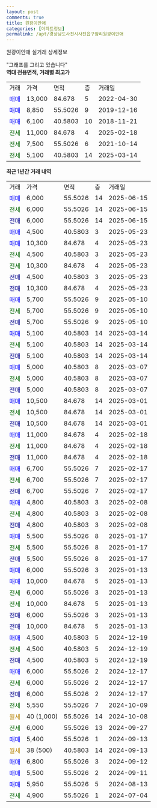 ```yaml
---
layout: post
comments: true
title: 원광이안애
categories: [아파트정보]
permalink: /apt/경상남도사천시사천읍구암리원광이안애
---
```


원광이안애 실거래 상세정보

<script type="text/javascript">
  google.charts.load('current', {'packages':['line', 'corechart']});
  google.charts.setOnLoadCallback(drawChart);

  function drawChart() {
    var data = new google.visualization.DataTable();
    data.addColumn('date', '거래일');
    data.addColumn('number', "매매");
    data.addColumn('number', "전세");
    data.addColumn('number', "전매");

    data.addRows([[new Date(Date.parse("2025-06-15")), 6000, null, null], [new Date(Date.parse("2025-06-15")), null, 6000, null], [new Date(Date.parse("2025-06-15")), null, null, 6000], [new Date(Date.parse("2025-05-23")), 4500, null, null], [new Date(Date.parse("2025-05-23")), 10300, null, null], [new Date(Date.parse("2025-05-23")), null, 4500, null], [new Date(Date.parse("2025-05-23")), null, 10300, null], [new Date(Date.parse("2025-05-23")), null, null, 4500], [new Date(Date.parse("2025-05-23")), null, null, 10300], [new Date(Date.parse("2025-05-10")), 5700, null, null], [new Date(Date.parse("2025-05-10")), null, 5700, null], [new Date(Date.parse("2025-05-10")), null, null, 5700], [new Date(Date.parse("2025-03-14")), 5100, null, null], [new Date(Date.parse("2025-03-14")), null, 5100, null], [new Date(Date.parse("2025-03-14")), null, null, 5100], [new Date(Date.parse("2025-03-07")), 5000, null, null], [new Date(Date.parse("2025-03-07")), null, 5000, null], [new Date(Date.parse("2025-03-07")), null, null, 5000], [new Date(Date.parse("2025-03-01")), 10500, null, null], [new Date(Date.parse("2025-03-01")), null, 10500, null], [new Date(Date.parse("2025-03-01")), null, null, 10500], [new Date(Date.parse("2025-02-18")), 11000, null, null], [new Date(Date.parse("2025-02-18")), null, 11000, null], [new Date(Date.parse("2025-02-18")), null, null, 11000], [new Date(Date.parse("2025-02-17")), 6700, null, null], [new Date(Date.parse("2025-02-17")), null, 6700, null], [new Date(Date.parse("2025-02-17")), null, null, 6700], [new Date(Date.parse("2025-02-08")), 4800, null, null], [new Date(Date.parse("2025-02-08")), null, 4800, null], [new Date(Date.parse("2025-02-08")), null, null, 4800], [new Date(Date.parse("2025-01-17")), 5500, null, null], [new Date(Date.parse("2025-01-17")), null, 5500, null], [new Date(Date.parse("2025-01-17")), null, null, 5500], [new Date(Date.parse("2025-01-13")), 6000, null, null], [new Date(Date.parse("2025-01-13")), 10000, null, null], [new Date(Date.parse("2025-01-13")), null, 6000, null], [new Date(Date.parse("2025-01-13")), null, 10000, null], [new Date(Date.parse("2025-01-13")), null, null, 6000], [new Date(Date.parse("2025-01-13")), null, null, 10000], [new Date(Date.parse("2024-12-19")), 4500, null, null], [new Date(Date.parse("2024-12-19")), null, 4500, null], [new Date(Date.parse("2024-12-19")), null, null, 4500], [new Date(Date.parse("2024-12-17")), 6000, null, null], [new Date(Date.parse("2024-12-17")), null, 6000, null], [new Date(Date.parse("2024-12-17")), null, null, 6000], [new Date(Date.parse("2024-10-09")), null, 5550, null], [new Date(Date.parse("2024-10-08")), null, null, null], [new Date(Date.parse("2024-09-27")), null, 6000, null], [new Date(Date.parse("2024-09-13")), 5400, null, null], [new Date(Date.parse("2024-09-13")), null, null, null], [new Date(Date.parse("2024-09-12")), 6800, null, null], [new Date(Date.parse("2024-09-11")), 5500, null, null], [new Date(Date.parse("2024-08-13")), 5950, null, null], [new Date(Date.parse("2024-07-04")), null, 4900, null]]);

    var options = {
      hAxis: {
        format: 'yyyy/MM/dd'
      },    
      lineWidth: 0,
      pointsVisible: true,    
      title: '최근 1년간 유형별 실거래가 분포',
      legend: { position: 'bottom' }
    };

    var formatter = new google.visualization.NumberFormat({pattern:'###,###'} );
    formatter.format(data, 1);
    formatter.format(data, 2);
    
    setTimeout(function() {
        var chart = new google.visualization.LineChart(document.getElementById('columnchart_material'));
        chart.draw(data, (options));
        document.getElementById('loading').style.display = 'none';
    }, 200);
  }
</script>


<div id="loading" style="z-index:20; display: block; margin-left: 0px">"그래프를 그리고 있습니다"</div>
<div id="columnchart_material" style="width: 95%; margin-left: 0px; display: block"></div>
<!-- contents start -->
<b>역대 전용면적, 거래별 최고가</b>
<table class="sortable">
    <tr>
      <td>거래</td>
      <td>가격</td>
      <td>면적</td>
      <td>층</td>
      <td>거래일</td>
    </tr>
        <tr>
          <td><a style="color: blue">매매</a></td>
          <td>13,000</td>
          <td>84.678</td>
          <td>5</td>
          <td>2022-04-30</td>
        </tr>            <tr>
          <td><a style="color: blue">매매</a></td>
          <td>8,850</td>
          <td>55.5026</td>
          <td>9</td>
          <td>2019-12-16</td>
        </tr>            <tr>
          <td><a style="color: blue">매매</a></td>
          <td>6,100</td>
          <td>40.5803</td>
          <td>10</td>
          <td>2018-11-21</td>
        </tr>        
        <tr>
              <td><a style="color: darkgreen">전세</a></td>
              <td>11,000</td>
              <td>84.678</td>
              <td>4</td>
              <td>2025-02-18</td>
            </tr>            <tr>
              <td><a style="color: darkgreen">전세</a></td>
              <td>7,500</td>
              <td>55.5026</td>
              <td>6</td>
              <td>2021-10-14</td>
            </tr>            <tr>
              <td><a style="color: darkgreen">전세</a></td>
              <td>5,100</td>
              <td>40.5803</td>
              <td>14</td>
              <td>2025-03-14</td>
            </tr>        
    
</table>

<b>최근 1년간 거래 내역</b>

<table class="sortable">
    <tr>
      <td>거래</td>
      <td>가격</td>
      <td>면적</td>
      <td>층</td>
      <td>거래일</td>
    </tr>
    <tr>
      <td><a style="color: blue">매매</a></td>
      <td>6,000</td>
      <td>55.5026</td>
      <td>14</td>
      <td>2025-06-15</td>
    </tr>          <tr>
      <td><a style="color: darkgreen">전세</a></td>
      <td>6,000</td>
      <td>55.5026</td>
      <td>14</td>
      <td>2025-06-15</td>
    </tr>          <tr>
      <td><a style="color: darkblue">전매</a></td>
      <td>6,000</td>
      <td>55.5026</td>
      <td>14</td>
      <td>2025-06-15</td>
    </tr>          <tr>
      <td><a style="color: blue">매매</a></td>
      <td>4,500</td>
      <td>40.5803</td>
      <td>3</td>
      <td>2025-05-23</td>
    </tr>          <tr>
      <td><a style="color: blue">매매</a></td>
      <td>10,300</td>
      <td>84.678</td>
      <td>4</td>
      <td>2025-05-23</td>
    </tr>          <tr>
      <td><a style="color: darkgreen">전세</a></td>
      <td>4,500</td>
      <td>40.5803</td>
      <td>3</td>
      <td>2025-05-23</td>
    </tr>          <tr>
      <td><a style="color: darkgreen">전세</a></td>
      <td>10,300</td>
      <td>84.678</td>
      <td>4</td>
      <td>2025-05-23</td>
    </tr>          <tr>
      <td><a style="color: darkblue">전매</a></td>
      <td>4,500</td>
      <td>40.5803</td>
      <td>3</td>
      <td>2025-05-23</td>
    </tr>          <tr>
      <td><a style="color: darkblue">전매</a></td>
      <td>10,300</td>
      <td>84.678</td>
      <td>4</td>
      <td>2025-05-23</td>
    </tr>          <tr>
      <td><a style="color: blue">매매</a></td>
      <td>5,700</td>
      <td>55.5026</td>
      <td>9</td>
      <td>2025-05-10</td>
    </tr>          <tr>
      <td><a style="color: darkgreen">전세</a></td>
      <td>5,700</td>
      <td>55.5026</td>
      <td>9</td>
      <td>2025-05-10</td>
    </tr>          <tr>
      <td><a style="color: darkblue">전매</a></td>
      <td>5,700</td>
      <td>55.5026</td>
      <td>9</td>
      <td>2025-05-10</td>
    </tr>          <tr>
      <td><a style="color: blue">매매</a></td>
      <td>5,100</td>
      <td>40.5803</td>
      <td>14</td>
      <td>2025-03-14</td>
    </tr>          <tr>
      <td><a style="color: darkgreen">전세</a></td>
      <td>5,100</td>
      <td>40.5803</td>
      <td>14</td>
      <td>2025-03-14</td>
    </tr>          <tr>
      <td><a style="color: darkblue">전매</a></td>
      <td>5,100</td>
      <td>40.5803</td>
      <td>14</td>
      <td>2025-03-14</td>
    </tr>          <tr>
      <td><a style="color: blue">매매</a></td>
      <td>5,000</td>
      <td>40.5803</td>
      <td>8</td>
      <td>2025-03-07</td>
    </tr>          <tr>
      <td><a style="color: darkgreen">전세</a></td>
      <td>5,000</td>
      <td>40.5803</td>
      <td>8</td>
      <td>2025-03-07</td>
    </tr>          <tr>
      <td><a style="color: darkblue">전매</a></td>
      <td>5,000</td>
      <td>40.5803</td>
      <td>8</td>
      <td>2025-03-07</td>
    </tr>          <tr>
      <td><a style="color: blue">매매</a></td>
      <td>10,500</td>
      <td>84.678</td>
      <td>14</td>
      <td>2025-03-01</td>
    </tr>          <tr>
      <td><a style="color: darkgreen">전세</a></td>
      <td>10,500</td>
      <td>84.678</td>
      <td>14</td>
      <td>2025-03-01</td>
    </tr>          <tr>
      <td><a style="color: darkblue">전매</a></td>
      <td>10,500</td>
      <td>84.678</td>
      <td>14</td>
      <td>2025-03-01</td>
    </tr>          <tr>
      <td><a style="color: blue">매매</a></td>
      <td>11,000</td>
      <td>84.678</td>
      <td>4</td>
      <td>2025-02-18</td>
    </tr>          <tr>
      <td><a style="color: darkgreen">전세</a></td>
      <td>11,000</td>
      <td>84.678</td>
      <td>4</td>
      <td>2025-02-18</td>
    </tr>          <tr>
      <td><a style="color: darkblue">전매</a></td>
      <td>11,000</td>
      <td>84.678</td>
      <td>4</td>
      <td>2025-02-18</td>
    </tr>          <tr>
      <td><a style="color: blue">매매</a></td>
      <td>6,700</td>
      <td>55.5026</td>
      <td>7</td>
      <td>2025-02-17</td>
    </tr>          <tr>
      <td><a style="color: darkgreen">전세</a></td>
      <td>6,700</td>
      <td>55.5026</td>
      <td>7</td>
      <td>2025-02-17</td>
    </tr>          <tr>
      <td><a style="color: darkblue">전매</a></td>
      <td>6,700</td>
      <td>55.5026</td>
      <td>7</td>
      <td>2025-02-17</td>
    </tr>          <tr>
      <td><a style="color: blue">매매</a></td>
      <td>4,800</td>
      <td>40.5803</td>
      <td>3</td>
      <td>2025-02-08</td>
    </tr>          <tr>
      <td><a style="color: darkgreen">전세</a></td>
      <td>4,800</td>
      <td>40.5803</td>
      <td>3</td>
      <td>2025-02-08</td>
    </tr>          <tr>
      <td><a style="color: darkblue">전매</a></td>
      <td>4,800</td>
      <td>40.5803</td>
      <td>3</td>
      <td>2025-02-08</td>
    </tr>          <tr>
      <td><a style="color: blue">매매</a></td>
      <td>5,500</td>
      <td>55.5026</td>
      <td>8</td>
      <td>2025-01-17</td>
    </tr>          <tr>
      <td><a style="color: darkgreen">전세</a></td>
      <td>5,500</td>
      <td>55.5026</td>
      <td>8</td>
      <td>2025-01-17</td>
    </tr>          <tr>
      <td><a style="color: darkblue">전매</a></td>
      <td>5,500</td>
      <td>55.5026</td>
      <td>8</td>
      <td>2025-01-17</td>
    </tr>          <tr>
      <td><a style="color: blue">매매</a></td>
      <td>6,000</td>
      <td>55.5026</td>
      <td>3</td>
      <td>2025-01-13</td>
    </tr>          <tr>
      <td><a style="color: blue">매매</a></td>
      <td>10,000</td>
      <td>84.678</td>
      <td>5</td>
      <td>2025-01-13</td>
    </tr>          <tr>
      <td><a style="color: darkgreen">전세</a></td>
      <td>6,000</td>
      <td>55.5026</td>
      <td>3</td>
      <td>2025-01-13</td>
    </tr>          <tr>
      <td><a style="color: darkgreen">전세</a></td>
      <td>10,000</td>
      <td>84.678</td>
      <td>5</td>
      <td>2025-01-13</td>
    </tr>          <tr>
      <td><a style="color: darkblue">전매</a></td>
      <td>6,000</td>
      <td>55.5026</td>
      <td>3</td>
      <td>2025-01-13</td>
    </tr>          <tr>
      <td><a style="color: darkblue">전매</a></td>
      <td>10,000</td>
      <td>84.678</td>
      <td>5</td>
      <td>2025-01-13</td>
    </tr>          <tr>
      <td><a style="color: blue">매매</a></td>
      <td>4,500</td>
      <td>40.5803</td>
      <td>5</td>
      <td>2024-12-19</td>
    </tr>          <tr>
      <td><a style="color: darkgreen">전세</a></td>
      <td>4,500</td>
      <td>40.5803</td>
      <td>5</td>
      <td>2024-12-19</td>
    </tr>          <tr>
      <td><a style="color: darkblue">전매</a></td>
      <td>4,500</td>
      <td>40.5803</td>
      <td>5</td>
      <td>2024-12-19</td>
    </tr>          <tr>
      <td><a style="color: blue">매매</a></td>
      <td>6,000</td>
      <td>55.5026</td>
      <td>2</td>
      <td>2024-12-17</td>
    </tr>          <tr>
      <td><a style="color: darkgreen">전세</a></td>
      <td>6,000</td>
      <td>55.5026</td>
      <td>2</td>
      <td>2024-12-17</td>
    </tr>          <tr>
      <td><a style="color: darkblue">전매</a></td>
      <td>6,000</td>
      <td>55.5026</td>
      <td>2</td>
      <td>2024-12-17</td>
    </tr>          <tr>
      <td><a style="color: darkgreen">전세</a></td>
      <td>5,550</td>
      <td>55.5026</td>
      <td>7</td>
      <td>2024-10-09</td>
    </tr>          <tr>
      <td><a style="color: darkgoldenrod">월세</a></td>
      <td>40 (1,000)</td>
      <td>55.5026</td>
      <td>14</td>
      <td>2024-10-08</td>
    </tr>          <tr>
      <td><a style="color: darkgreen">전세</a></td>
      <td>6,000</td>
      <td>55.5026</td>
      <td>13</td>
      <td>2024-09-27</td>
    </tr>          <tr>
      <td><a style="color: blue">매매</a></td>
      <td>5,400</td>
      <td>55.5026</td>
      <td>1</td>
      <td>2024-09-13</td>
    </tr>          <tr>
      <td><a style="color: darkgoldenrod">월세</a></td>
      <td>38 (500)</td>
      <td>40.5803</td>
      <td>14</td>
      <td>2024-09-13</td>
    </tr>          <tr>
      <td><a style="color: blue">매매</a></td>
      <td>6,800</td>
      <td>55.5026</td>
      <td>3</td>
      <td>2024-09-12</td>
    </tr>          <tr>
      <td><a style="color: blue">매매</a></td>
      <td>5,500</td>
      <td>55.5026</td>
      <td>2</td>
      <td>2024-09-11</td>
    </tr>          <tr>
      <td><a style="color: blue">매매</a></td>
      <td>5,950</td>
      <td>55.5026</td>
      <td>5</td>
      <td>2024-08-13</td>
    </tr>          <tr>
      <td><a style="color: darkgreen">전세</a></td>
      <td>4,900</td>
      <td>55.5026</td>
      <td>1</td>
      <td>2024-07-04</td>
    </tr>      </table>
<!-- contents end -->    

